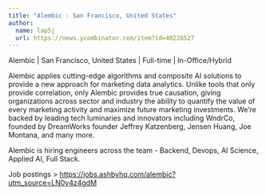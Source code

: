 ```yaml
---
title: "Alembic : San Francisco, United States"
author:
  name: lap5j
  url: https://news.ycombinator.com/item?id=40226527
---
```

Alembic | San Francisco, United States | Full-time | In-Office&#x2F;Hybrid

Alembic applies cutting-edge algorithms and composite AI solutions to provide a new approach for marketing data analytics. Unlike tools that only provide correlation, only Alembic provides true causation, giving organizations across sector and industry the ability to quantify the value of every marketing activity and maximize future marketing investments. We’re backed by leading tech luminaries and innovators including WndrCo, founded by DreamWorks founder Jeffrey Katzenberg, Jensen Huang, Joe Montana, and many more.

Alembic is hiring engineers across the team - Backend, Devops, AI Science, Applied AI, Full Stack.

Job postings &gt; <a href="https:&#x2F;&#x2F;jobs.ashbyhq.com&#x2F;alembic?utm_source=LN0y4z4gdM">https:&#x2F;&#x2F;jobs.ashbyhq.com&#x2F;alembic?utm_source=LN0y4z4gdM</a>
